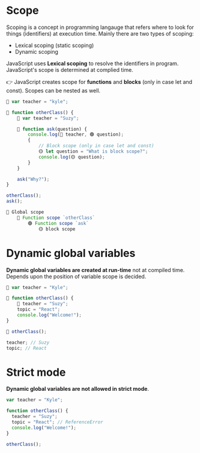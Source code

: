 # Scope

Scoping is a concept in programming langauge that refers where to look for things (identifiers) at execution time. Mainly there are two types of scoping:

- Lexical scoping (static scoping)
- Dynamic scoping

JavaScript uses **Lexical scoping** to resolve the identifiers in program. JavaScript's scope is determined at complied time.

👉 JavaScript creates scope for **functions** and **blocks** (only in case let and const). Scopes can be nested as well.

```js
🔴 var teacher = "kyle";

🔴 function otherClass() {
    🔵 var teacher = "Suzy";

    🔵 function ask(question) {
        console.log(🔵 teacher, 🟢 question);
        {
            // Block scope (only in case let and const)
            🟡 let question = "What is block scope?";
            console.log(🟡 question);
        }
    }

    ask("Why?");
}

otherClass();
ask();
```

```js
🔴 Global scope
    🔵 Function scope `otherClass`
        🟢 Function scope `ask`
            🟡 block scope
```

# Dynamic global variables

**Dynamic global variables are created at run-time** not at compiled time. Depends upon the position of variable scope is decided.

```js
🔴 var teacher = "Kyle";

🔴 function otherClass() {
    🔴 teacher = "Suzy";
    topic = "React";
    console.log("Welcome!");
}

🔴 otherClass();

teacher; // Suzy
topic; // React
```

# Strict mode

**Dynamic global variables are not allowed in strict mode**.

```js
var teacher = "Kyle";

function otherClass() {
  teacher = "Suzy";
  topic = "React"; // ReferenceError
  console.log("Welcome!");
}

otherClass();
```
